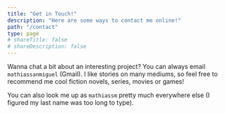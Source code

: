 ```yaml
---
title: "Get in Touch!"
description: "Here are some ways to contact me online!"
path: "/contact"
type: page
# shareTitle: false
# shareDescription: false
---
```


Wanna chat a bit about an interesting project? You can always email `mathiassanmiguel` (Gmail). I like stories on many mediums, so feel free to recommend me cool fiction novels, series, movies or games!

You can also look me up as `mathiassm` pretty much everywhere else (I figured my last name was too long to type).
